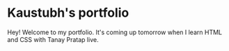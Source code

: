 # Kaustubh's portfolio

Hey! Welcome to my portfolio. It's coming up tomorrow when I learn HTML and CSS with Tanay Pratap live. 